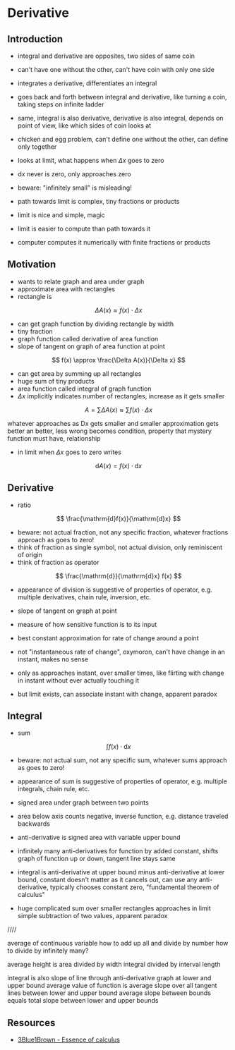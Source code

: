 # Derivative



## Introduction

- integral and derivative are opposites, two sides of same coin
- can't have one without the other, can't have coin with only one side
- integrates a derivative, differentiates an integral
- goes back and forth between integral and derivative, like turning a coin, taking steps on infinite ladder
- same, integral is also derivative, derivative is also integral, depends on point of view, like which sides of coin looks at
- chicken and egg problem, can't define one without the other, can define only together

- looks at limit, what happens when $\Delta x$ goes to zero
- $\mathrm{d}x$ never is zero, only approaches zero
- beware: "infinitely small" is misleading!
- path towards limit is complex, tiny fractions or products
- limit is nice and simple, magic
- limit is easier to compute than path towards it
- computer computes it numerically with finite fractions or products



## Motivation

- wants to relate graph and area under graph
- approximate area with rectangles
- rectangle is

$$ \Delta A(x) \approx f(x) \cdot \Delta x $$

- can get graph function by dividing rectangle by width
- tiny fraction
- graph function called derivative of area function
- slope of tangent on graph of area function at point

$$ f(x) \approx \frac{\Delta A(x)}{\Delta x} $$

- can get area by summing up all rectangles
- huge sum of tiny products
- area function called integral of graph function
- $\Delta x$ implicitly indicates number of rectangles, increase as it gets smaller

$$ A = \sum \Delta A(x) \approx \sum f(x) \cdot \Delta x $$

whatever approaches as Dx gets smaller and smaller
approximation gets better an better, less wrong
becomes condition, property that mystery function must have, relationship
- in limit when $\Delta x$ goes to zero writes

$$ \mathrm{d}A(x) = f(x) \cdot \mathrm{d}x $$



## Derivative

- ratio

$$ \frac{\mathrm{d}f(x)}{\mathrm{d}x} $$

- beware: not actual fraction,  not any specific fraction, whatever fractions approach as goes to zero!
- think of fraction as single symbol, not actual division, only reminiscent of origin
- think of fraction as operator

$$ \frac{\mathrm{d}}{\mathrm{d}x} f(x) $$

- appearance of division is suggestive of properties of operator, e.g. multiple derivatives, chain rule, inversion, etc.

- slope of tangent on graph at point
- measure of how sensitive function is to its input
- best constant approximation for rate of change around a point
- not "instantaneous rate of change", oxymoron, can't have change in an instant, makes no sense
- only as approaches instant, over smaller times, like flirting with change in instant without ever actually touching it
- but limit exists, can associate instant with change, apparent paradox



## Integral

- sum

$$ \int f(x) \cdot \mathrm{d}x $$

- beware: not actual sum, not any specific sum, whatever sums approach as goes to zero!
- appearance of sum is suggestive of properties of operator, e.g. multiple integrals, chain rule, etc.

- signed area under graph between two points
- area below axis counts negative, inverse function, e.g. distance traveled backwards

- anti-derivative is signed area with variable upper bound
- infinitely many anti-derivatives for function by added constant, shifts graph of function up or down, tangent line stays same
- integral is anti-derivative at upper bound minus anti-derivative at lower bound, constant doesn't matter as it cancels out, can use any anti-derivative, typically chooses constant zero, "fundamental theorem of calculus"
- huge complicated sum over smaller rectangles approaches in limit simple subtraction of two values, apparent paradox



////

average of continuous variable
how to add up all and divide by number
how to divide by infinitely many?

average height is area divided by width
integral divided by interval length

integral is also slope of line through anti-derivative graph at lower and upper bound
average value of function is average slope over all tangent lines between lower and upper bound
average slope between bounds equals total slope between lower and upper bounds




## Resources

- [3Blue1Brown - Essence of calculus](https://youtube.com/playlist?list=PLZHQObOWTQDMsr9K-rj53DwVRMYO3t5Yr)
